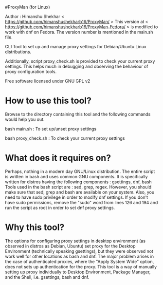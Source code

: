 #ProxyMan (for Linux)

Author : Himanshu Shekhar < https://github.com/himanshushekharb16/ProxyMan/ >
This version at < https://github.com/himanshushekharb16/ProxyMan-Fedora/ > is modified to work with dnf on Fedora.
The version number is mentioned in the main.sh file.

CLI Tool to set up and manage proxy settings for Debian/Ubuntu Linux distributions.

Additionally, script proxy_check.sh is provided to check your current proxy settings.
This helps much in debugging and observing the behaviour of proxy configuration tools.

Free software licensed under GNU GPL v2

How to use this tool?
=====================
Browse to the directory containing this tool and the following commands would help you out.

bash main.sh : To set up/unset proxy settings

bash proxy_check.sh : To check your current proxy settings

What does it requires on?
=========================
Perhaps, nothing in a modern day GNU/Linux distribution. 
The entire script is written in bash and uses common GNU components. It is specifically written for distros having the following components :
gsettings, dnf, bash
Tools used in the bash script are : sed, grep, regex.
However, you should make sure that sed, grep and bash are available on your system.
Also, you need to have sudo privilege in order to modify dnf settings.
If you don't have sudo permissions, remove the "sudo" word from lines 126 and 194 and run the script as root in order to set dnf proxy settings.

Why this tool?
==============
The options for configuring proxy settings in desktop environment (as observed in distros as Debian, Ubuntu) set proxy for the Desktop Environment (technically speaking gsettings), but they were observed not work well for other locations as bash and dnf. 
The major problem arises in the case of authenticated proxies, where the "Apply System Wide" option, does not sets up authentication for the proxy.
This tool is a way of manually setting up proxy individually to Desktop Environment, Package Manager, and the Shell, i.e. gsettings, bash and dnf.
